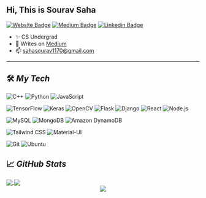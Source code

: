 ## Hi, This is Sourav Saha
[![Website Badge](https://img.shields.io/badge/Website-3b5998?style=flat-square&logo=google-chrome&logoColor=white)](https://sahasourav17.github.io/)
[![Medium Badge](https://img.shields.io/badge/Medium-%2312100E.svg?&style=for-square&logo=medium&logoColor=white)](https://sahasourav1170.medium.com/)
[![Linkedin Badge](https://img.shields.io/badge/-LinkedIn-0e76a8?style=flat-square&logo=Linkedin&logoColor=white)](https://www.linkedin.com/in/sourav-saha17/)

- :sparkles: CS Undergrad 
- 📝 Writes on [Medium](https://sahasourav1170.medium.com/)
- 📫 sahasourav1170@gmail.com
<hr>

## 🛠️ ***My Tech***


![C++](https://img.shields.io/static/v1?&message=C%2B%2B&color=00599C&logo=C%2B%2B&label=&)
![Python](https://img.shields.io/static/v1?&message=Python&color=000000&logo=python&logoColor=c9e307&label=&)
![JavaScript](https://img.shields.io/badge/-JavaScript-yellow?logo=javascript&logoColor=white&style=flat)


![TensorFlow](https://img.shields.io/static/v1?&message=TensorFlow&color=FF6F00&logo=TensorFlow&logoColor=FFFFFF&label=)
![Keras](https://img.shields.io/static/v1?&message=Keras&color=D00000&logo=Keras&logoColor=FFFFFF&label=)
![OpenCV](https://img.shields.io/static/v1?&message=OpenCV&color=5C3EE8&logo=OpenCV&logoColor=FFFFFF&label=)
![Flask](https://img.shields.io/badge/-Flask-black?logo=flask&logoColor=white&style=flat)
![Django](https://img.shields.io/static/v1?&message=Django&color=092E20&logo=Django&logoColor=FFFFFF&label=)
![React](https://img.shields.io/badge/-React-blue?logo=react&logoColor=white&style=flat)
![Node.js](https://img.shields.io/badge/-Node.js-green?logo=node.js&logoColor=white&style=flat)




![MySQL](https://img.shields.io/static/v1?&message=MySQL&color=4479A1&logo=MySQL&logoColor=FFFFFF&label=)
![MongoDB](https://img.shields.io/static/v1?&message=MongoDB&color=4DB33D&logo=MongoDB&logoColor=FFFFFF&label=)
![Amazon DynamoDB](https://img.shields.io/badge/-Amazon%20DynamoDB-orange?logo=amazon-dynamodb&logoColor=white&style=flat)


![Tailwind CSS](https://img.shields.io/static/v1?&message=Tailwind+CSS&color=38B2AC&logo=Tailwind+CSS&logoColor=FFFFFF&label=)
![Material-UI](https://img.shields.io/static/v1?&message=Material-UI&color=0081CB&logo=Material-UI&logoColor=FFFFFF&label=)


![Git](https://img.shields.io/static/v1?&message=Git&color=F05032&logo=Git&logoColor=FFFFFF&label=)
![Ubuntu](https://img.shields.io/static/v1?&message=Ubuntu&color=E95420&logo=Ubuntu&logoColor=FFFFFF&label=)


## 📈 ***GitHub Stats***
<a href="">
  <img align="center"  src="https://github-readme-stats.vercel.app/api?username=sahasourav17&show_icons=true&theme=radical&hide_border=true&count_private=true" />
</a>

<a href="">
  <img align="center"  src="https://github-readme-stats.vercel.app/api/top-langs/?username=sahasourav17&exclude_repo=KNN-Image%20Classification&show_icons=true&hide_border=true&layout=compact&langs_count=10&theme=radical" />
</a>
<div
<p align="center">
<a href="https://visitcount.itsvg.in">
  <img src="https://visitcount.itsvg.in/api?id=sahasourav17&label=Profile%20Views&color=1&icon=8&pretty=true" />
</a>
</p>


